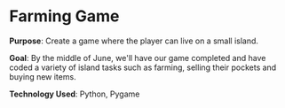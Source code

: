 # Farming Game

__Purpose__: Create a game where the player can live on a small island.

__Goal__: By the middle of June, we'll have our game completed and have coded a variety of island tasks such as farming, selling their pockets and buying new items. 

__Technology Used__: Python, Pygame
